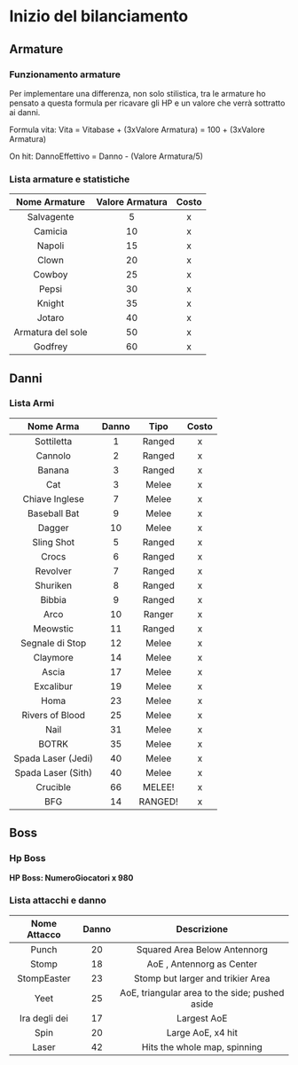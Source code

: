 # Inizio del bilanciamento

## Armature
### Funzionamento armature
Per implementare una differenza, non solo stilistica, tra le armature ho pensato a questa formula per ricavare gli HP e un valore che verrà sottratto ai danni.

Formula vita:  Vita = Vitabase + (3xValore Armatura) = 100 + (3xValore Armatura)

On hit: DannoEffettivo = Danno - (Valore Armatura/5)

### Lista armature e statistiche

|Nome Armature|Valore Armatura|Costo|
|:---:|:---:|:---:|
|Salvagente|5|x|
|Camicia|10|x|
|Napoli|15|x|
|Clown|20|x|
|Cowboy|25|x|
|Pepsi|30|x|
|Knight|35|x|
|Jotaro|40|x|
|Armatura del sole|50|x|
|Godfrey|60|x|

## Danni
### Lista Armi
|Nome Arma|Danno|Tipo|Costo|
|:---:|:---:|:---:|:---:|
|Sottiletta|1|Ranged|x|
|Cannolo|2|Ranged|x|
|Banana|3|Ranged|x|
|Cat|3|Melee|x|
|Chiave Inglese|7|Melee|x|
|Baseball Bat|9|Melee|x|
|Dagger|10|Melee|x|
|Sling Shot|5|Ranged|x|
|Crocs|6|Ranged|x|
|Revolver|7|Ranged|x|
|Shuriken|8|Ranged|x|
|Bibbia|9|Ranged|x|
|Arco|10|Ranger|x|
|Meowstic|11|Ranged|x|
|Segnale di Stop|12|Melee|x|
|Claymore|14|Melee|x|
|Ascia|17|Melee|x|
|Excalibur|19|Melee|x|
|Homa|23|Melee|x|
|Rivers of Blood|25|Melee|x|
|Nail|31|Melee|x|
|BOTRK|35|Melee|x|
|Spada Laser (Jedi)|40|Melee|x|
|Spada Laser (Sith)|40|Melee|x|
|Crucible|66|MELEE!|x|
|BFG|14|RANGED!|x|


## Boss
### Hp Boss
**HP Boss: NumeroGiocatori x 980**

### Lista attacchi e danno
|Nome Attacco|Danno|Descrizione|
|:---:|:---:|:---:|
|Punch|20|Squared Area Below Antennorg|
|Stomp|18|AoE , Antennorg as Center|
|StompEaster|23|Stomp but larger and trikier Area|
|Yeet|25|AoE, triangular area to the side; pushed aside|
|Ira degli dei|17|Largest AoE|
|Spin|20|Large AoE, x4 hit|
|Laser|42|Hits the whole map, spinning|

